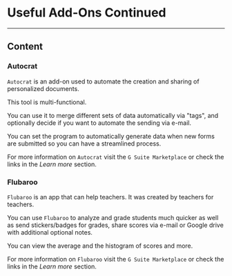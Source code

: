 ﻿---
author: Stefan-Stojanovic

type: normal

category: how to

links:
  - '[Autocrat](https://gsuite.google.com/u/0/marketplace/app/autocrat/539341275670){website}'
  - '[Flubaroo](https://gsuite.google.com/u/0/marketplace/app/flubaroo/817638980086){website}'

---

# Useful Add-Ons Continued

---
## Content

### Autocrat

`Autocrat` is an add-on used to automate the creation and sharing of personalized documents.

This tool is multi-functional.

You can use it to merge different sets of data automatically via "tags", and optionally decide if you want to automate the sending via e-mail.

You can set the program to automatically generate data when new forms are submitted so you can have a streamlined process.

For more information on `Autocrat` visit the `G Suite Marketplace` or check the links in the *Learn more* section.

### Flubaroo

`Flubaroo` is an app that can help teachers. It was created by teachers for teachers.

You can use `Flubaroo` to analyze and grade students much quicker as well as send stickers/badges for grades, share scores via e-mail or Google drive with additional optional notes.

You can view the average and the histogram of scores and more.

For more information on `Flubaroo` visit the `G Suite Marketplace` or check the links in the *Learn more* section.